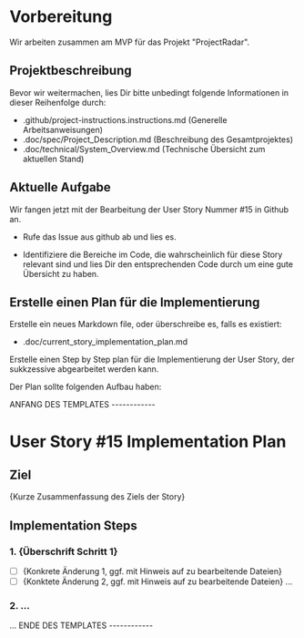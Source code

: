 # Vorbereitung

Wir arbeiten zusammen am MVP für das Projekt "ProjectRadar".

## Projektbeschreibung

Bevor wir weitermachen, lies Dir bitte unbedingt folgende Informationen in dieser Reihenfolge durch:

- .github/project-instructions.instructions.md (Generelle Arbeitsanweisungen)
- .doc/spec/Project_Description.md (Beschreibung des Gesamtprojektes)
- .doc/technical/System_Overview.md (Technische Übersicht zum aktuellen Stand)

## Aktuelle Aufgabe

Wir fangen jetzt mit der Bearbeitung der User Story Nummer #15 in Github an.

- Rufe das Issue aus github ab und lies es.

- Identifiziere die Bereiche im Code, die wahrscheinlich für diese Story relevant sind und lies Dir den entsprechenden Code durch um eine gute Übersicht zu haben.

## Erstelle einen Plan für die Implementierung

Erstelle ein neues Markdown file, oder überschreibe es, falls es existiert: 

- .doc/current_story_implementation_plan.md

Erstelle einen Step by Step plan für die Implementierung der User Story,
der sukkzessive abgearbeitet werden kann.

Der Plan sollte folgenden Aufbau haben:

ANFANG DES TEMPLATES ------------
# User Story #15 Implementation Plan

## Ziel
{Kurze Zusammenfassung des Ziels der Story}

## Implementation Steps

### 1. {Überschrift Schritt 1}

- [ ] {Konkrete Änderung 1, ggf. mit Hinweis auf zu bearbeitende Dateien}
- [ ] {Konktete Änderung 2, ggf. mit Hinweis auf zu bearbeitende Dateien}
...

### 2. ...

...
ENDE DES TEMPLATES ------------
